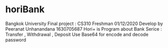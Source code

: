 # horiBank
Bangkok University
Final project : CS310
Freshman 01/12/2020
Develop by Peeranat Unhanandana  1630705687
Hori+ is Program about Bank 
Serice : Transfer , Withdrawal , Deposit 
Use Base64 for encode and decode password
